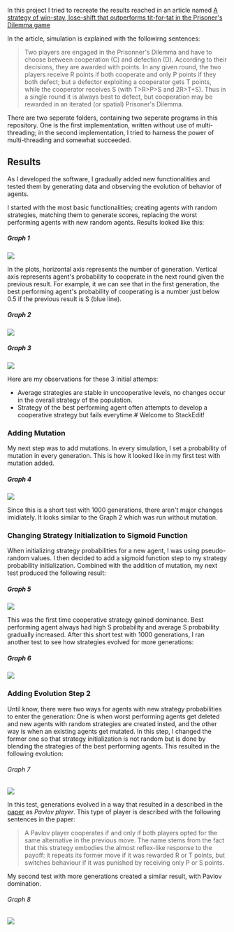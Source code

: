 In this project I tried to recreate the results reached in an article named [A strategy of win-stay, lose-shift that outperforms tit-for-tat in the Prisoner's Dilemma game](https://www.nature.com/articles/364056a0)

In the article, simulation is explained with the followirng sentences:

> Two players are engaged in the Prisonner's Dilemma and have to choose between cooperation (C) and defection (D). According to their decisions, they are awarded with points. In any given round, the two players receive R points if both cooperate and only P points if they both defect; but a defector exploiting a cooperator gets T points, while the cooperator receives S (with T>R>P>S and 2R>T+S). Thus in a single round it is always best to defect, but cooperation may be rewarded in an iterated (or spatial) Prisoner's Dilemma.

There are two seperate folders, containing two seperate programs in this repository. One is the first implementation, written without use of multi-threading; in the second implementation, I tried to harness the power of multi-threading and somewhat succeeded.

## Results

As I developed the software, I gradually added new functionalities and tested them by generating data and observing the evolution of behavior of agents.

I started with the most basic functionalities; creating agents with random strategies, matching them to generate scores, replacing the worst performing agents with new random agents. Results looked like this:
  
##### Graph 1
![](./previous_results/_graphs/r1.png)

In the plots, horizontal axis represents the number of generation. Vertical axis represents agent's probability to cooperate in the next round given the previous result. For example, it we can see that in the first generation, the best performing agent's probability of cooperating is a number just below 0.5 if the previous result is S (blue line).
  
##### Graph 2
![](./previous_results/_graphs/r2.png)

##### Graph 3
![](./previous_results/_graphs/r3.png)

Here are my observations for these 3 initial attemps:
- Average strategies are stable in uncooperative levels, no changes occur in the overall strategy of the population.
- Strategy of the best performing agent often attempts to develop a cooperative strategy but fails everytime.# Welcome to StackEdit!

### Adding Mutation

My next step was to add mutations. In every simulation, I set a probability of mutation in every generation. This is how it looked like in my first test with mutation added.

##### Graph 4
![](./previous_results/_graphs/m1.png)

Since this is a short test with 1000 generations, there aren't major changes imidiately. It looks similar to the Graph 2 which was run without mutation.

### Changing Strategy Initialization to Sigmoid Function

When initializing strategy probabilities for a new agent, I was using pseudo-random values. I then decided to add a sigmoid function step to my strategy probability initialization. Combined with the addition of mutation, my next test produced the following result:

##### Graph 5
![](./previous_results/_graphs/s1.png)

This was the first time cooperative strategy gained dominance. Best performing agent always had high S probability and average S probability gradually increased. After this short test with 1000 generations, I ran another test to see how strategies evolved for more generations:

##### Graph 6
![](./previous_results/_graphs/s2.png)

### Adding Evolution Step 2

Until know, there were two ways for agents with new strategy probabilities to enter the generation: One is when worst performing agents get deleted and new agents with random strategies are created insted, and the other way is when an existing agents get mutated. In this step, I changed the former one so that strategy initialization is not random but is done by blending the strategies of the best performing agents.
This resulted in the following evolution:

###### Graph 7
![](./previous_results/_graphs/e1.png)

In this test, generations evolved in a way that resulted in a described in the [paper](https://www.nature.com/articles/364056a0) as *Pavlov player*. This type of player is described with the following sentences in the paper:
> A Pavlov player cooperates if and only if both players opted for the same alternative in the previous move. The name stems from the fact that this strategy embodies the almost reflex-like response to the payoff: it repeats its former move if it was rewarded R or T points, but switches behaviour if it was punished by receiving only P or S points.

My second test with more generations created a similar result, with Pavlov domination.

###### Graph 8
![](./previous_results/_graphs/e2.png)